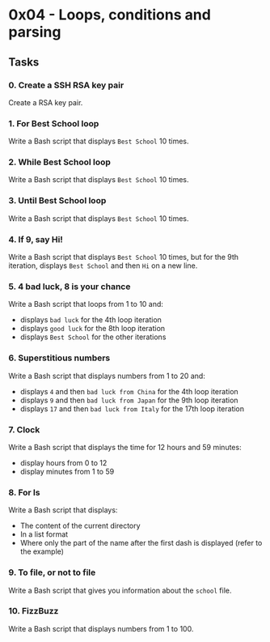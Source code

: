 # 0x04 - Loops, conditions and parsing

## Tasks

### 0. Create a SSH RSA key pair
Create a RSA key pair.

### 1. For Best School loop
Write a Bash script that displays `Best School` 10 times.

### 2. While Best School loop
Write a Bash script that displays `Best School` 10 times.

### 3. Until Best School loop
Write a Bash script that displays `Best School` 10 times.

### 4. If 9, say Hi!
Write a Bash script that displays `Best School` 10 times, but for the 9th iteration, displays `Best School` and then `Hi` on a new line.

### 5. 4 bad luck, 8 is your chance
Write a Bash script that loops from 1 to 10 and:
- displays `bad luck` for the 4th loop iteration
- displays `good luck` for the 8th loop iteration
- displays `Best School` for the other iterations

### 6. Superstitious numbers
Write a Bash script that displays numbers from 1 to 20 and:
- displays `4` and then `bad luck from China` for the 4th loop iteration
- displays `9` and then `bad luck from Japan` for the 9th loop iteration
- displays `17` and then `bad luck from Italy` for the 17th loop iteration

### 7. Clock
Write a Bash script that displays the time for 12 hours and 59 minutes:
- display hours from 0 to 12
- display minutes from 1 to 59

### 8. For ls
Write a Bash script that displays:
- The content of the current directory
- In a list format
- Where only the part of the name after the first dash is displayed (refer to the example)

### 9. To file, or not to file
Write a Bash script that gives you information about the `school` file.

### 10. FizzBuzz
Write a Bash script that displays numbers from 1 to 100.
